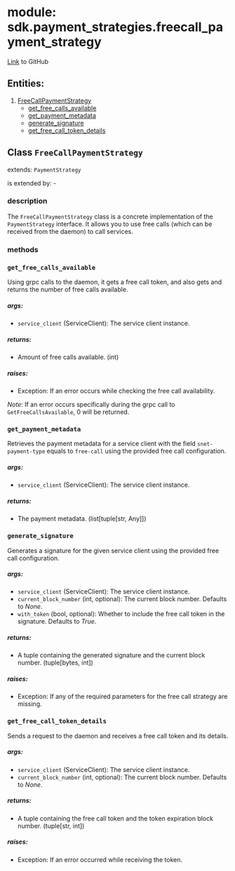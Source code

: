 # module: sdk.payment_strategies.freecall_payment_strategy

[Link](https://github.com/singnet/snet-sdk-python/blob/master/snet/sdk/payment_strategies/freecall_payment_strategy.py) to GitHub

## Entities:
1. [FreeCallPaymentStrategy](#class-freecallpaymentstrategy)
   - [get_free_calls_available](#get_free_calls_available)
   - [get_payment_metadata](#get_payment_metadata)
   - [generate_signature](#generate_signature)
   - [get_free_call_token_details](#get_free_call_token_details)

## Class `FreeCallPaymentStrategy`

extends: `PaymentStrategy`

is extended by: -

### description

The `FreeCallPaymentStrategy` class is a concrete implementation of the `PaymentStrategy` interface.
It allows you to use free calls (which can be received from the daemon) to 
call services. 

### methods

### `get_free_calls_available`

Using grpc calls to the daemon, it gets a free call token, and also gets and returns the number of free calls 
available.

##### args:

- `service_client` (ServiceClient): The service client instance.

##### returns:

- Amount of free calls available. (int)

##### raises:

-  Exception: If an error occurs while checking the free call availability.

_Note_: If an error occurs specifically during the grpc call to `GetFreeCallsAvailable`, 0 will be returned.

### `get_payment_metadata`

Retrieves the payment metadata for a service client with the field `snet-payment-type` equals to `free-call` 
using the provided free call configuration.

##### args:

- `service_client` (ServiceClient): The service client instance.

##### returns:

- The payment metadata. (list[tuple[str, Any]])

### `generate_signature`

Generates a signature for the given service client using the provided free call configuration.

##### args:

- `service_client` (ServiceClient): The service client instance.
- `current_block_number` (int, optional): The current block number. Defaults to _None_.
- `with_token` (bool, optional): Whether to include the free call token in the signature. Defaults to _True_.

##### returns:

- A tuple containing the generated signature and the current block number. (tuple[bytes, int])

##### raises:

- Exception: If any of the required parameters for the free call strategy are missing.

### `get_free_call_token_details`

Sends a request to the daemon and receives a free call token and its details.

##### args:

- `service_client` (ServiceClient): The service client instance.
- `current_block_number` (int, optional): The current block number. Defaults to _None_.

##### returns:

- A tuple containing the free call token and the token expiration block number. (tuple[str, int])

##### raises:

- Exception: If an error occurred while receiving the token.